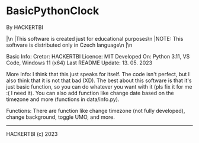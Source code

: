 # BasicPythonClock
By HACKERTBI

|\n
|This software is created just for educational purposes\n
|NOTE: This software is distributed only in Czech language\n
|\n

Basic Info:
 Cretor: HACKERTBI
 Licence: MIT
 Developed On: Python 3.11, VS Code, Windows 11 (x64)
 Last README Update: 13. 05. 2023
 
More Info:
 I think that this just speaks for itself. The code isn't perfect, but I also think that it is not that bad (XD). 
 The best about this software is that it's just basic function, so you can do whatever you want with it
 (pls fix it for me :( I need it). 
 You can also add function like change date based on the timezone and more (functions in data/info.py).
 
Functions:
 There are function like change timezone (not fully developed), change background, toggle UMO, and more.
 
------------------
HACKERTBI (c) 2023
